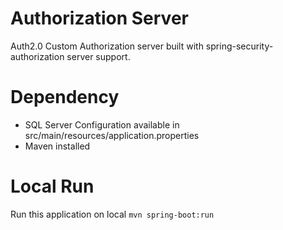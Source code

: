 # Authorization Server
Auth2.0 Custom Authorization server built with spring-security-authorization server support.

# Dependency

- SQL Server Configuration available in src/main/resources/application.properties
- Maven installed


# Local Run

Run this application on local `mvn spring-boot:run`
